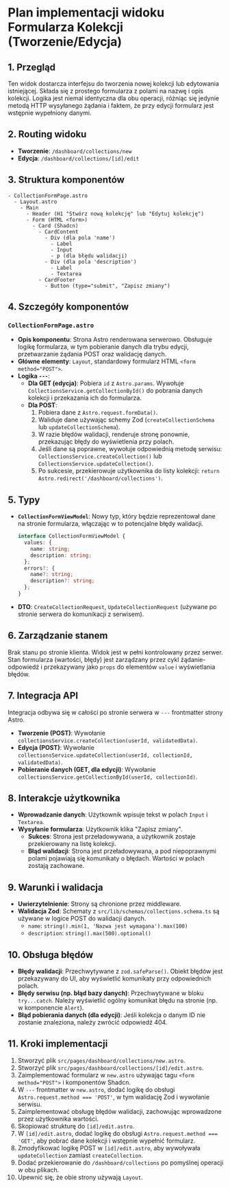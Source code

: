 # Plan implementacji widoku Formularza Kolekcji (Tworzenie/Edycja)

## 1. Przegląd
Ten widok dostarcza interfejsu do tworzenia nowej kolekcji lub edytowania istniejącej. Składa się z prostego formularza z polami na nazwę i opis kolekcji. Logika jest niemal identyczna dla obu operacji, różniąc się jedynie metodą HTTP wysyłanego żądania i faktem, że przy edycji formularz jest wstępnie wypełniony danymi.

## 2. Routing widoku
- **Tworzenie**: `/dashboard/collections/new`
- **Edycja**: `/dashboard/collections/[id]/edit`

## 3. Struktura komponentów
```
- CollectionFormPage.astro
  - Layout.astro
    - Main
      - Header (H1 "Stwórz nową kolekcję" lub "Edytuj kolekcję")
      - Form (HTML <form>)
        - Card (Shadcn)
          - CardContent
            - Div (dla pola 'name')
              - Label
              - Input
              - p (dla błędu walidacji)
            - Div (dla pola 'description')
              - Label
              - Textarea
          - CardFooter
            - Button (type="submit", "Zapisz zmiany")
```

## 4. Szczegóły komponentów
### `CollectionFormPage.astro`
- **Opis komponentu**: Strona Astro renderowana serwerowo. Obsługuje logikę formularza, w tym pobieranie danych dla trybu edycji, przetwarzanie żądania POST oraz walidację danych.
- **Główne elementy**: `Layout`, standardowy formularz HTML `<form method="POST">`.
- **Logika `---`**:
  - **Dla GET (edycja)**: Pobiera `id` z `Astro.params`. Wywołuje `CollectionsService.getCollectionById()` do pobrania danych kolekcji i przekazania ich do formularza.
  - **Dla POST**:
    1. Pobiera dane z `Astro.request.formData()`.
    2. Waliduje dane używając schemy Zod (`createCollectionSchema` lub `updateCollectionSchema`).
    3. W razie błędów walidacji, renderuje stronę ponownie, przekazując błędy do wyświetlenia przy polach.
    4. Jeśli dane są poprawne, wywołuje odpowiednią metodę serwisu: `CollectionsService.createCollection()` lub `CollectionsService.updateCollection()`.
    5. Po sukcesie, przekierowuje użytkownika do listy kolekcji: `return Astro.redirect('/dashboard/collections')`.

## 5. Typy
- **`CollectionFormViewModel`**: Nowy typ, który będzie reprezentował dane na stronie formularza, włączając w to potencjalne błędy walidacji.
  ```typescript
  interface CollectionFormViewModel {
    values: {
      name: string;
      description: string;
    };
    errors?: {
      name?: string;
      description?: string;
    };
  }
  ```
- **DTO**: `CreateCollectionRequest`, `UpdateCollectionRequest` (używane po stronie serwera do komunikacji z serwisem).

## 6. Zarządzanie stanem
Brak stanu po stronie klienta. Widok jest w pełni kontrolowany przez serwer. Stan formularza (wartości, błędy) jest zarządzany przez cykl żądanie-odpowiedź i przekazywany jako `props` do elementów `value` i wyświetlania błędów.

## 7. Integracja API
Integracja odbywa się w całości po stronie serwera w `---` frontmatter strony Astro.
- **Tworzenie (POST)**: Wywołanie `collectionsService.createCollection(userId, validatedData)`.
- **Edycja (POST)**: Wywołanie `collectionsService.updateCollection(userId, collectionId, validatedData)`.
- **Pobieranie danych (GET, dla edycji)**: Wywołanie `collectionsService.getCollectionById(userId, collectionId)`.

## 8. Interakcje użytkownika
- **Wprowadzanie danych**: Użytkownik wpisuje tekst w polach `Input` i `Textarea`.
- **Wysyłanie formularza**: Użytkownik klika "Zapisz zmiany".
  - **Sukces**: Strona jest przeładowywana, a użytkownik zostaje przekierowany na listę kolekcji.
  - **Błąd walidacji**: Strona jest przeładowywana, a pod niepoprawnymi polami pojawiają się komunikaty o błędach. Wartości w polach zostają zachowane.

## 9. Warunki i walidacja
- **Uwierzytelnienie**: Strony są chronione przez middleware.
- **Walidacja Zod**: Schematy z `src/lib/schemas/collections.schema.ts` są używane w logice POST do walidacji danych.
  - `name`: `string().min(1, 'Nazwa jest wymagana').max(100)`
  - `description`: `string().max(500).optional()`

## 10. Obsługa błędów
- **Błędy walidacji**: Przechwytywane z `zod.safeParse()`. Obiekt błędów jest przekazywany do UI, aby wyświetlić komunikaty przy odpowiednich polach.
- **Błędy serwisu (np. błąd bazy danych)**: Przechwytywane w bloku `try...catch`. Należy wyświetlić ogólny komunikat błędu na stronie (np. w komponencie `Alert`).
- **Błąd pobierania danych (dla edycji)**: Jeśli kolekcja o danym ID nie zostanie znaleziona, należy zwrócić odpowiedź 404.

## 11. Kroki implementacji
1. Stworzyć plik `src/pages/dashboard/collections/new.astro`.
2. Stworzyć plik `src/pages/dashboard/collections/[id]/edit.astro`.
3. Zaimplementować formularz w `new.astro` używając tagu `<form method="POST">` i komponentów Shadcn.
4. W `---` frontmatter w `new.astro`, dodać logikę do obsługi `Astro.request.method === 'POST'`, w tym walidację Zod i wywołanie serwisu.
5. Zaimplementować obsługę błędów walidacji, zachowując wprowadzone przez użytkownika wartości.
6. Skopiować strukturę do `[id]/edit.astro`.
7. W `[id]/edit.astro`, dodać logikę do obsługi `Astro.request.method === 'GET'`, aby pobrać dane kolekcji i wstępnie wypełnić formularz.
8. Zmodyfikować logikę POST w `[id]/edit.astro`, aby wywoływała `updateCollection` zamiast `createCollection`.
9. Dodać przekierowanie do `/dashboard/collections` po pomyślnej operacji w obu plikach.
10. Upewnić się, że obie strony używają `Layout`. 